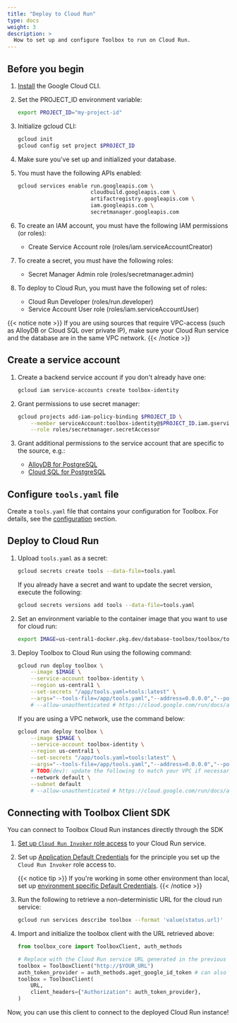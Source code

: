 ```yaml
---
title: "Deploy to Cloud Run"
type: docs
weight: 3
description: >
  How to set up and configure Toolbox to run on Cloud Run.
---
```



## Before you begin

1. [Install](https://cloud.google.com/sdk/docs/install) the Google Cloud CLI.

1. Set the PROJECT_ID environment variable:

    ```bash
    export PROJECT_ID="my-project-id"
    ```

1. Initialize gcloud CLI:

    ```bash
    gcloud init
    gcloud config set project $PROJECT_ID
    ```

1. Make sure you've set up and initialized your database.

1. You must have the following APIs enabled:

    ```bash
    gcloud services enable run.googleapis.com \
                           cloudbuild.googleapis.com \
                           artifactregistry.googleapis.com \
                           iam.googleapis.com \
                           secretmanager.googleapis.com

    ```

1. To create an IAM account, you must have the following IAM permissions (or
   roles):
    - Create Service Account role (roles/iam.serviceAccountCreator)

1. To create a secret, you must have the following roles:
    - Secret Manager Admin role (roles/secretmanager.admin)

1. To deploy to Cloud Run, you must have the following set of roles:
    - Cloud Run Developer (roles/run.developer)
    - Service Account User role (roles/iam.serviceAccountUser)

{{< notice note >}}
If you are using sources that require VPC-access (such as
AlloyDB or Cloud SQL over private IP), make sure your Cloud Run service and the
database are in the same VPC network.
{{< /notice >}}


## Create a service account

1. Create a backend service account if you don't already have one:

    ```bash
    gcloud iam service-accounts create toolbox-identity
    ```

1.  Grant permissions to use secret manager:

    ```bash
    gcloud projects add-iam-policy-binding $PROJECT_ID \
        --member serviceAccount:toolbox-identity@$PROJECT_ID.iam.gserviceaccount.com \
        --role roles/secretmanager.secretAccessor
    ```

1. Grant additional permissions to the service account that are specific to the source, e.g.:
    - [AlloyDB for PostgreSQL](../resources/sources/alloydb-pg.md#iam-permissions)
    - [Cloud SQL for PostgreSQL](../resources/sources/cloud-sql-pg.md#iam-permissions)

## Configure `tools.yaml` file

Create a `tools.yaml` file that contains your configuration for Toolbox. For
details, see the
[configuration](https://github.com/googleapis/genai-toolbox/blob/main/README.md#configuration)
section.

## Deploy to Cloud Run

1. Upload `tools.yaml` as a secret:

    ```bash
    gcloud secrets create tools --data-file=tools.yaml
    ```

    If you already have a secret and want to update the secret version, execute
    the following:

    ```bash
    gcloud secrets versions add tools --data-file=tools.yaml
    ```

1. Set an environment variable to the container image that you want to use for cloud run:

    ```bash
    export IMAGE=us-central1-docker.pkg.dev/database-toolbox/toolbox/toolbox:latest
    ```

1. Deploy Toolbox to Cloud Run using the following command:

    ```bash
    gcloud run deploy toolbox \
        --image $IMAGE \
        --service-account toolbox-identity \
        --region us-central1 \
        --set-secrets "/app/tools.yaml=tools:latest" \
        --args="--tools-file=/app/tools.yaml","--address=0.0.0.0","--port=8080"
        # --allow-unauthenticated # https://cloud.google.com/run/docs/authenticating/public#gcloud
    ```

    If you are using a VPC network, use the command below:

    ```bash
    gcloud run deploy toolbox \
        --image $IMAGE \
        --service-account toolbox-identity \
        --region us-central1 \
        --set-secrets "/app/tools.yaml=tools:latest" \
        --args="--tools-file=/app/tools.yaml","--address=0.0.0.0","--port=8080" \
        # TODO(dev): update the following to match your VPC if necessary 
        --network default \
        --subnet default
        # --allow-unauthenticated # https://cloud.google.com/run/docs/authenticating/public#gcloud
    ```

## Connecting with Toolbox Client SDK

You can connect to Toolbox Cloud Run instances directly through the SDK

1. [Set up `Cloud Run Invoker` role access](https://cloud.google.com/run/docs/securing/managing-access#service-add-principals) to your Cloud Run service.

1. Set up [Application Default
   Credentials](https://cloud.google.com/docs/authentication/set-up-adc-local-dev-environment)
   for the principle you set up the `Cloud Run Invoker` role access to.
   
    {{< notice tip >}}
  If you're working in some other environment than local, set up [environment
    specific Default
    Credentials](https://cloud.google.com/docs/authentication/provide-credentials-adc).
    {{< /notice >}}

1. Run the following to retrieve a non-deterministic URL for the cloud run service:

    ```bash
    gcloud run services describe toolbox --format 'value(status.url)'
    ```

1. Import and initialize the toolbox client with the URL retrieved above:

    ```python
    from toolbox_core import ToolboxClient, auth_methods

    # Replace with the Cloud Run service URL generated in the previous step.
    toolbox = ToolboxClient("http://$YOUR_URL")
    auth_token_provider = auth_methods.aget_google_id_token # can also use sync method
    toolbox = ToolboxClient(
        URL,
        client_headers={"Authorization": auth_token_provider},
    )
    ```

Now, you can use this client to connect to the deployed Cloud Run instance!
